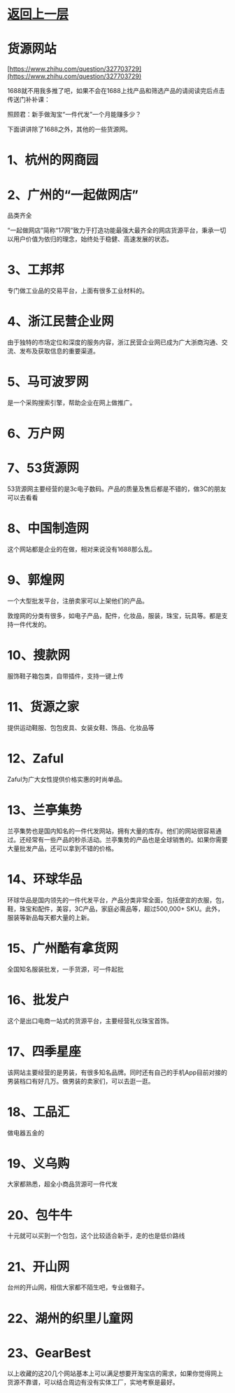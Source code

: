 # [返回上一层](https://www.aldz.xyz/work/work) 
# 货源网站

[https://www.zhihu.com/question/327703729](https://www.zhihu.com/question/327703729)

1688就不用我多推了吧，如果不会在1688上找产品和筛选产品的请阅读完后点击传送门补补课：

照顾君：新手做淘宝“一件代发”一个月能赚多少？

下面讲讲除了1688之外，其他的一些货源网。


# 1、杭州的网商园 

# 2、广州的“一起做网店”
品类齐全

“一起做网店”简称“17网”致力于打造功能最强大最齐全的网店货源平台，秉承一切以用户价值为依归的理念，始终处于稳健、高速发展的状态。


# 3、工邦邦
专门做工业品的交易平台，上面有很多工业材料的。


# 4、浙江民营企业网
由于独特的市场定位和深度的服务内容，浙江民营企业网已成为广大浙商沟通、交流、发布及获取信息的重要渠道。


# 5、马可波罗网
是一个采购搜索引擎，帮助企业在网上做推广。


# 6、万户网

# 7、53货源网
53货源网主要经营的是3c电子数码。产品的质量及售后都是不错的，做3C的朋友可以去看看


# 8、中国制造网
这个网站都是企业的在做，相对来说没有1688那么乱。

# 9、郭煌网
一个大型批发平台，注册卖家可以上架他们的产品。

敦煌网的分类有很多，如电子产品，配件，化妆品，服装，珠宝，玩具等。都是支持一件代发的。

# 10、搜款网
服饰鞋子箱包类，自带插件，支持一键上传

# 11、货源之家

提供运动鞋服、包包皮具、女装女鞋、饰品、化妆品等


# 12、Zaful
Zaful为广大女性提供价格实惠的时尚单品。


# 13、兰亭集势
兰亭集势也是国内知名的一件代发网站，拥有大量的库存。他们的网站很容易通过。还经常有一些产品的秒杀活动。兰亭集势的产品也是全球销售的。如果你需要大量批发产品，还可以拿到不错的价格。


# 14、环球华品
环球华品是国内领先的一件代发平台，产品分类非常全面，包括便宜的衣服，包，鞋，珠宝和配件，美容，3C产品，家庭必需品等，超过500,000+ SKU。此外，服装等新品每天都大量的上新。


# 15、广州酷有拿货网
全国知名服装批发，一手货源，可一件起批


# 16、批发户
这个是出口电商一站式的货源平台，主要经营礼仪珠宝首饰。


# 17、四季星座
该网站主要经营的是男装，有很多知名品牌。同时还有自己的手机App目前对接的男装档口有好几万。做男装的卖家们，可以去逛一逛。

# 18、工品汇
做电器五金的


# 19、义乌购
大家都熟悉，超全小商品货源可一件代发


# 20、包牛牛
十元就可以买到一个包包，这个比较适合新手，走的也是低价路线


# 21、开山网
台州的开山网，相信大家都不陌生吧，专业做鞋子。


# 22、湖州的织里儿童网


# 23、GearBest

以上收藏的这20几个网站基本上可以满足想要开淘宝店的需求，如果你觉得网上货源不靠谱，可以结合周边有没有实体工厂，实地考察是最好。
